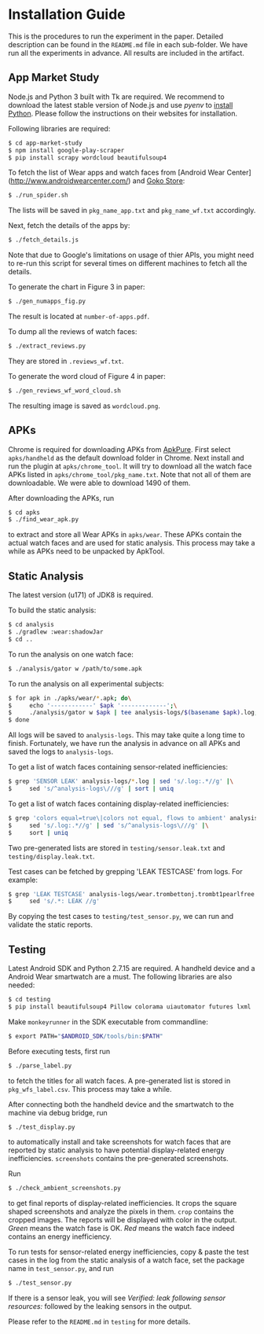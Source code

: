 # Installation Guide

This is the procedures to run the experiment in the paper. Detailed
description can be found in the `README.md` file in each sub-folder.
We have run all the experiments in advance. All results are included
in the artifact.

## App Market Study

Node.js and Python 3 built with Tk are required. We recommend to download the 
latest stable version of Node.js and use *pyenv* to
[install Python](https://github.com/pyenv/pyenv/wiki/common-build-problems).
Please follow the instructions on their websites for installation.

Following libraries are required:

```bash
$ cd app-market-study
$ npm install google-play-scraper
$ pip install scrapy wordcloud beautifulsoup4
```

To fetch the list of Wear apps and watch faces from [Android Wear Center]
(http://www.androidwearcenter.com/)  and [Goko Store](https://goko.me/):

```bash
$ ./run_spider.sh
```

The lists will be saved in `pkg_name_app.txt` and `pkg_name_wf.txt` accordingly.

Next, fetch the details of the apps by:

```bash
$ ./fetch_details.js
```

Note that due to Google's limitations on usage of thier APIs, you might need to 
re-run this script for several times on different machines to fetch all the details.

To generate the chart in Figure 3 in paper:

```bash
$ ./gen_numapps_fig.py
```

The result is located at `number-of-apps.pdf`.

To dump all the reviews of watch faces:

```bash
$ ./extract_reviews.py
```

They are stored in `.reviews_wf.txt`.

To generate the word cloud of Figure 4 in paper:

```bash
$ ./gen_reviews_wf_word_cloud.sh
```

The resulting image is saved as `wordcloud.png`.

## APKs

Chrome is required for downloading APKs from [ApkPure](http://apkpure.com).
First select `apks/handheld` as the default download folder in Chrome. Next
install and run the plugin at `apks/chrome_tool`. It will try to download all
the watch face APKs listed in `apks/chrome_tool/pkg_name.txt`. Note that not
all of them are downloadable. We were able to download 1490 of them.

After downloading the APKs, run

```bash
$ cd apks
$ ./find_wear_apk.py
```

to extract and store all Wear APKs in `apks/wear`. These APKs contain the
actual watch faces and are used for static analysis. This process may take a
while as APKs need to be unpacked by ApkTool.

## Static Analysis

The latest version (u171) of JDK8 is required.

To build the static analysis:

```bash
$ cd analysis
$ ./gradlew :wear:shadowJar
$ cd ..
```

To run the analysis on one watch face:

```bash
$ ./analysis/gator w /path/to/some.apk
```

To run the analysis on all experimental subjects:

```bash
$ for apk in ./apks/wear/*.apk; do\
$     echo '------------' $apk '-------------';\
$     ./analysis/gator w $apk | tee analysis-logs/$(basename $apk).log;\
$ done
```

All logs will be saved to `analysis-logs`. This may take quite a long time to
finish. Fortunately, we have run the analysis in advance on all APKs and saved
the logs to `analysis-logs`.

To get a list of watch faces containing sensor-related inefficiencies:

```bash
$ grep 'SENSOR LEAK' analysis-logs/*.log | sed 's/.log:.*//g' |\
$     sed 's/^analysis-logs\///g' | sort | uniq
```

To get a list of watch faces containing display-related inefficiencies:

```bash
$ grep 'colors equal=true\|colors not equal, flows to ambient' analysis-logs/*.log |\
$     sed 's/.log:.*//g' | sed 's/^analysis-logs\///g' |\
$     sort | uniq
```

Two pre-generated lists are stored in `testing/sensor.leak.txt` and
`testing/display.leak.txt`.

Test cases can be fetched by grepping 'LEAK TESTCASE' from logs. For example:

```bash
$ grep 'LEAK TESTCASE' analysis-logs/wear.trombettonj.trombt1pearlfree.apk.log |\
$     sed 's/.*: LEAK //g'
```

By copying the test cases to `testing/test_sensor.py`, we can run and validate the
static reports.

## Testing

Latest Android SDK and Python 2.7.15 are required. A handheld device and a
Android Wear smartwatch are a must. The following libraries are also needed:

```bash
$ cd testing
$ pip install beautifulsoup4 Pillow colorama uiautomator futures lxml
```

Make `monkeyrunner` in the SDK executable from commandline:

```bash
$ export PATH="$ANDROID_SDK/tools/bin:$PATH"
```

Before executing tests, first run

```bash
$ ./parse_label.py
```

to fetch the titles for all watch faces. A pre-generated list is stored in
`pkg_wfs_label.csv`. This process may take a while.

After connecting both the handheld device and the smartwatch to the machine
via debug bridge, run

```bash
$ ./test_display.py
```

to automatically install and take screenshots for watch faces that are reported
by static analysis to have potential display-related energy inefficiencies.
`screenshots` contains the pre-generated screenshots.

Run

```bash
$ ./check_ambient_screenshots.py
```

to get final reports of display-related inefficiencies. It crops the square shaped
screenshots and analyze the pixels in them. `crop` contains the cropped images. The
reports will be displayed with color in the output. *Green* means the watch fase is
OK. *Red* means the watch face indeed contains an energy inefficiency.

To run tests for sensor-related energy inefficiencies, copy & paste the test cases
in the log from the static analysis of a watch face, set the package name in
`test_sensor.py`, and run

```bash
$ ./test_sensor.py
```

If there is a sensor leak, you will see *Verified: leak following sensor resources:*
followed by the leaking sensors in the output.

Please refer to the `README.md` in `testing` for more details.

